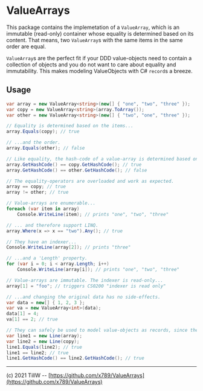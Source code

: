 # ValueArrays

This package contains the implemetation of a `ValueArray`, which is an immutable (read-only) container whose equality is determined based on its content. That means, two `ValueArray`s with the same items in the same order are equal.

`ValueArray`s are the perfect fit if your DDD value-objects need to contain a collection of objects and you do not want to care about equality and immutability. This makes modeling ValueObjects with C# `record`s a breeze.

## Usage
```csharp
var array = new ValueArray<string>(new[] { "one", "two", "three" });
var copy = new ValueArray<string>(array.ToArray());
var other = new ValueArray<string>(new[] { "two", "one", "three" });

// Equality is determined based on the items...
array.Equals(copy); // true

// ...and the order.
array.Equals(other); // false

// Like equality, the hash-code of a value-array is determined based on its content.
array.GetHashCode() == copy.GetHashCode(); // true
array.GetHashCode() == other.GetHashCode(); // false

// The equality-operators are overloaded and work as expected.
array == copy; // true
array != other; // true

// Value-arrays are enumerable...
foreach (var item in array)
    Console.WriteLine(item); // prints "one", "two", "three"

// ... and therefore support LINQ.
array.Where(x => x == "two").Any(); // true

// They have an indexer...
Console.WriteLine(array[2]); // prints "three"

// ...and a 'Length' property.
for (var i = 0; i < array.Length; i++)
    Console.WriteLine(array[i]); // prints "one", "two", "three"

// Value-arrays are immutable. The indexer is read-only...
array[1] = "foo"; // triggers CS0200 "indexer is read only"

// ...and changing the original data has no side-effects.
var data = new[] { 1, 2, 3 };
var va = new ValueArray<int>(data);
data[1] = 4;
va[1] == 2; // true

// They can safely be used to model value-objects as records, since they fit into the built-in Equals() and GetHashCode().
var line1 = new Line(array);
var line2 = new Line(copy);
line1.Equals(line2); // true
line1 == line2; // true
line1.GetHashCode() == line2.GetHashCode(); // true
 ```

----
(c) 2021 TillW -- [https://github.com/x789/ValueArrays](https://github.com/x789/ValueArrays)